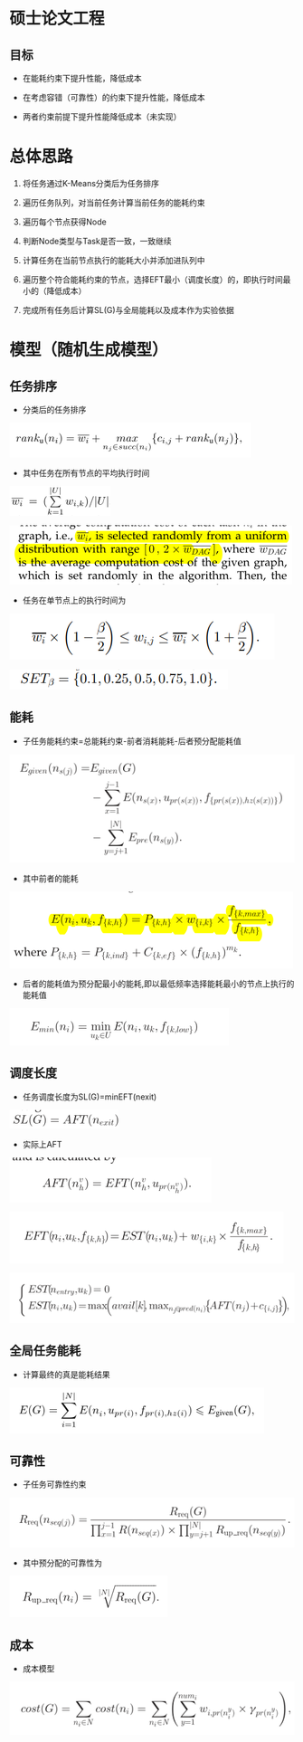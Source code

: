 # 硕士论文工程

## 目标

- 在能耗约束下提升性能，降低成本

- 在考虑容错（可靠性）的约束下提升性能，降低成本

- 两者约束前提下提升性能降低成本（未实现）

# 总体思路

1. 将任务通过K-Means分类后为任务排序

2. 遍历任务队列，对当前任务计算当前任务的能耗约束

3. 遍历每个节点获得Node

4. 判断Node类型与Task是否一致，一致继续

5. 计算任务在当前节点执行的能耗大小并添加进队列中

6. 遍历整个符合能耗约束的节点，选择EFT最小（调度长度）的，即执行时间最小的（降低成本）

7. 完成所有任务后计算SL(G)与全局能耗以及成本作为实验依据

# 模型（随机生成模型）

## 任务排序

- 分类后的任务排序

![](image/image.png)

- 其中任务在所有节点的平均执行时间

![](image/image_1.png)

![](image/image_2.png)

- 任务在单节点上的执行时间为

![](image/image_3.png)

![](image/image_4.png)

## 能耗

- 子任务能耗约束=总能耗约束-前者消耗能耗-后者预分配能耗值

![](image/image_5.png)

- 其中前者的能耗

![](image/image_6.png)

- 后者的能耗值为预分配最小的能耗,即以最低频率选择能耗最小的节点上执行的能耗值

![](image/image_7.png)

## 调度长度

- 任务调度长度为SL(G)=minEFT(nexit)

![](image/image_8.png)

- 实际上AFT

![](image/image_9.png)

![](image/image_10.png)

![](image/image_11.png)

## 全局任务能耗

- 计算最终的真是能耗结果

![](image/image_12.png)

## 可靠性

- 子任务可靠性约束

![](image/image_13.png)

- 其中预分配的可靠性为

![](image/image_14.png)

## 成本

- 成本模型

![](image/image_15.png)

